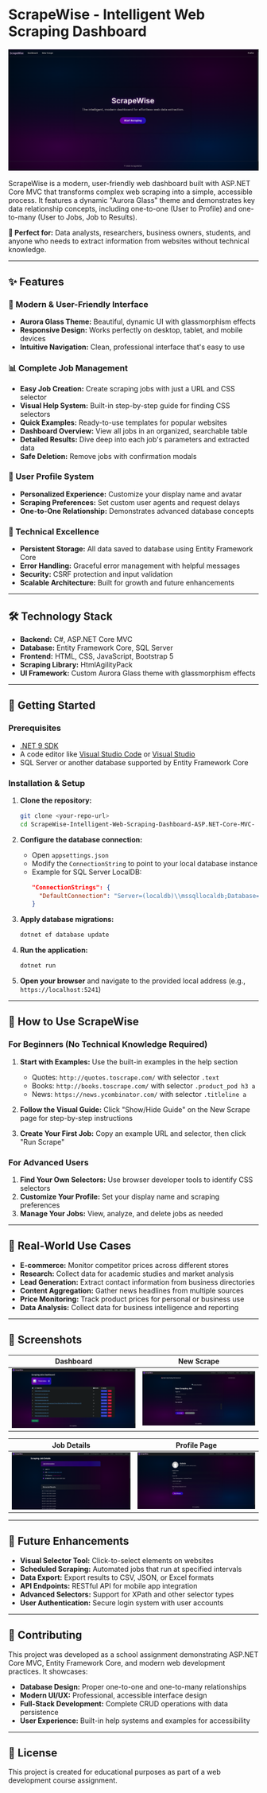 # ScrapeWise - Intelligent Web Scraping Dashboard

![ScrapeWise Home Page](./assets/images/home.png)

ScrapeWise is a modern, user-friendly web dashboard built with ASP.NET Core MVC that transforms complex web scraping into a simple, accessible process. It features a dynamic "Aurora Glass" theme and demonstrates key data relationship concepts, including one-to-one (User to Profile) and one-to-many (User to Jobs, Job to Results).

**🎯 Perfect for:** Data analysts, researchers, business owners, students, and anyone who needs to extract information from websites without technical knowledge.

---

## ✨ Features

### **🎨 Modern & User-Friendly Interface**
- **Aurora Glass Theme:** Beautiful, dynamic UI with glassmorphism effects
- **Responsive Design:** Works perfectly on desktop, tablet, and mobile devices
- **Intuitive Navigation:** Clean, professional interface that's easy to use

### **📊 Complete Job Management**
- **Easy Job Creation:** Create scraping jobs with just a URL and CSS selector
- **Visual Help System:** Built-in step-by-step guide for finding CSS selectors
- **Quick Examples:** Ready-to-use templates for popular websites
- **Dashboard Overview:** View all jobs in an organized, searchable table
- **Detailed Results:** Dive deep into each job's parameters and extracted data
- **Safe Deletion:** Remove jobs with confirmation modals

### **👤 User Profile System**
- **Personalized Experience:** Customize your display name and avatar
- **Scraping Preferences:** Set custom user agents and request delays
- **One-to-One Relationship:** Demonstrates advanced database concepts

### **🔧 Technical Excellence**
- **Persistent Storage:** All data saved to database using Entity Framework Core
- **Error Handling:** Graceful error management with helpful messages
- **Security:** CSRF protection and input validation
- **Scalable Architecture:** Built for growth and future enhancements

---

## 🛠️ Technology Stack

- **Backend:** C#, ASP.NET Core MVC
- **Database:** Entity Framework Core, SQL Server
- **Frontend:** HTML, CSS, JavaScript, Bootstrap 5
- **Scraping Library:** HtmlAgilityPack
- **UI Framework:** Custom Aurora Glass theme with glassmorphism effects

---

## 🚀 Getting Started

### Prerequisites

- [.NET 9 SDK](https://dotnet.microsoft.com/download/dotnet/9.0)
- A code editor like [Visual Studio Code](https://code.visualstudio.com/) or [Visual Studio](https://visualstudio.microsoft.com/)
- SQL Server or another database supported by Entity Framework Core

### Installation & Setup

1. **Clone the repository:**
   ```sh
   git clone <your-repo-url>
   cd ScrapeWise-Intelligent-Web-Scraping-Dashboard-ASP.NET-Core-MVC-
   ```

2. **Configure the database connection:**
   - Open `appsettings.json`
   - Modify the `ConnectionString` to point to your local database instance
   - Example for SQL Server LocalDB:
     ```json
     "ConnectionStrings": {
       "DefaultConnection": "Server=(localdb)\\mssqllocaldb;Database=ScrapeWiseDB;Trusted_Connection=True;MultipleActiveResultSets=true"
     }
     ```

3. **Apply database migrations:**
   ```sh
   dotnet ef database update
   ```

4. **Run the application:**
   ```sh
   dotnet run
   ```

5. **Open your browser** and navigate to the provided local address (e.g., `https://localhost:5241`)

---

## 📖 How to Use ScrapeWise

### **For Beginners (No Technical Knowledge Required)**

1. **Start with Examples:** Use the built-in examples in the help section
   - Quotes: `http://quotes.toscrape.com/` with selector `.text`
   - Books: `http://books.toscrape.com/` with selector `.product_pod h3 a`
   - News: `https://news.ycombinator.com/` with selector `.titleline a`

2. **Follow the Visual Guide:** Click "Show/Hide Guide" on the New Scrape page for step-by-step instructions

3. **Create Your First Job:** Copy an example URL and selector, then click "Run Scrape"

### **For Advanced Users**

1. **Find Your Own Selectors:** Use browser developer tools to identify CSS selectors
2. **Customize Your Profile:** Set your display name and scraping preferences
3. **Manage Your Jobs:** View, analyze, and delete jobs as needed

---

## 🎯 Real-World Use Cases

- **E-commerce:** Monitor competitor prices across different stores
- **Research:** Collect data for academic studies and market analysis
- **Lead Generation:** Extract contact information from business directories
- **Content Aggregation:** Gather news headlines from multiple sources
- **Price Monitoring:** Track product prices for personal or business use
- **Data Analysis:** Collect data for business intelligence and reporting

---

## 📸 Screenshots



| Dashboard | New Scrape |
| :---: | :---: |
| ![Dashboard Screenshot](./assets/images/dashboard.png) | ![New Scrape Screenshot](./assets/images/new-scrape.png) |

| Job Details | Profile Page |
| :---: | :---: |
| ![Job Details Screenshot](./assets/images/job-details.png) | ![Profile Page Screenshot](./assets/images/profile.png) |

---

## 🔮 Future Enhancements

- **Visual Selector Tool:** Click-to-select elements on websites
- **Scheduled Scraping:** Automated jobs that run at specified intervals
- **Data Export:** Export results to CSV, JSON, or Excel formats
- **API Endpoints:** RESTful API for mobile app integration
- **Advanced Selectors:** Support for XPath and other selector types
- **User Authentication:** Secure login system with user accounts

---

## 🤝 Contributing

This project was developed as a school assignment demonstrating ASP.NET Core MVC, Entity Framework Core, and modern web development practices. It showcases:

- **Database Design:** Proper one-to-one and one-to-many relationships
- **Modern UI/UX:** Professional, accessible interface design
- **Full-Stack Development:** Complete CRUD operations with data persistence
- **User Experience:** Built-in help systems and examples for accessibility

---

## 📄 License

This project is created for educational purposes as part of a web development course assignment.
